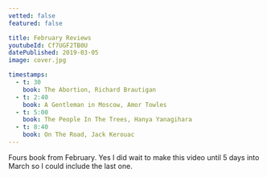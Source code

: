 ```yaml
---
vetted: false
featured: false

title: February Reviews
youtubeId: Cf7UGF2TB0U
datePublished: 2019-03-05
image: cover.jpg

timestamps:
  - t: 30
    book: The Abortion, Richard Brautigan
  - t: 2:40
    book: A Gentleman in Moscow, Amor Towles
  - t: 5:00
    book: The People In The Trees, Hanya Yanagihara
  - t: 8:40
    book: On The Road, Jack Kerouac
---
```


Fours book from February. Yes I did wait to make this video until 5 days into March so I could include the last one.
